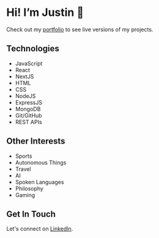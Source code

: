 # Hi! I’m Justin 👋

Check out my [portfolio](https://www.justinthomascreates.com/) to see live versions of my projects.

## Technologies

- JavaScript
- React
- NextJS
- HTML
- CSS
- NodeJS
- ExpressJS
- MongoDB
- Git/GitHub
- REST APIs

## Other Interests

- Sports
- Autonomous Things
- Travel
- AI
- Spoken Languages
- Philosophy
- Gaming

## Get In Touch

Let's connect on [LinkedIn](https://www.linkedin.com/in/justin-thomas-9b4237b9/).
